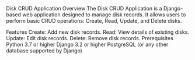 Disk CRUD Application
Overview
The Disk CRUD Application is a Django-based web application designed to manage disk records. It allows users to perform basic CRUD operations: Create, Read, Update, and Delete disks.

Features
Create: Add new disk records.
Read: View details of existing disks.
Update: Edit disk records.
Delete: Remove disk records.
Prerequisites
Python 3.7 or higher
Django 3.2 or higher
PostgreSQL (or any other database supported by Django)

<!---
abdulahad976/abdulahad976 is a ✨ special ✨ repository because its `README.md` (this file) appears on your GitHub profile.
You can click the Preview link to take a look at your changes.
--->
